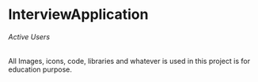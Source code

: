 # InterviewApplication
###### Active Users<br/>
All Images, icons, code, libraries and whatever is used in this project is for education purpose.
